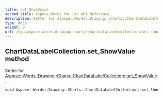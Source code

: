 ```yaml
---
title: set_ShowValue
second_title: Aspose.Words for C++ API Reference
description: Setter for Aspose::Words::Drawing::Charts::ChartDataLabelCollection::get_ShowValue. 
type: docs
weight: 0
url: /cpp/aspose.words.drawing.charts/chartdatalabelcollection/set_showvalue/
---
```

## ChartDataLabelCollection.set_ShowValue method


Setter for [Aspose::Words::Drawing::Charts::ChartDataLabelCollection::get_ShowValue](./get_showvalue/).

```cpp
void Aspose::Words::Drawing::Charts::ChartDataLabelCollection::set_ShowValue(bool value)
```

